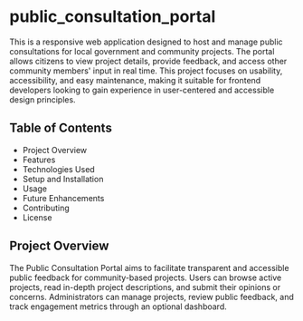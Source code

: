 # public_consultation_portal

This is a responsive web application designed to host and manage public consultations for local government and community projects. The portal allows citizens to view project details, provide feedback, and access other community members' input in real time. This project focuses on usability, accessibility, and easy maintenance, making it suitable for frontend developers looking to gain experience in user-centered and accessible design principles.

## Table of Contents

- Project Overview
- Features
- Technologies Used
- Setup and Installation
- Usage
- Future Enhancements
- Contributing
- License

## Project Overview

The Public Consultation Portal aims to facilitate transparent and accessible public feedback for community-based projects. Users can browse active projects, read in-depth project descriptions, and submit their opinions or concerns. Administrators can manage projects, review public feedback, and track engagement metrics through an optional dashboard.
